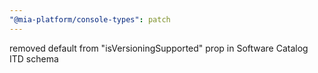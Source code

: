 ```yaml
---
"@mia-platform/console-types": patch
---
```


removed default from "isVersioningSupported" prop in Software Catalog ITD schema
